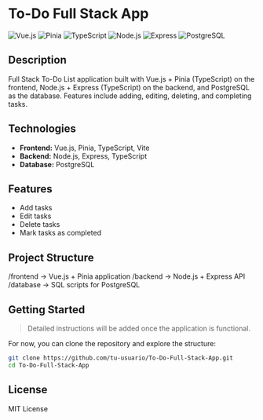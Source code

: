 # To-Do Full Stack App
![Vue.js](https://img.shields.io/badge/Vue.js-3.x-brightgreen)
![Pinia](https://img.shields.io/badge/Pinia-State-yellowgreen)
![TypeScript](https://img.shields.io/badge/TypeScript-4.x-blue)
![Node.js](https://img.shields.io/badge/Node.js-18.x-green)
![Express](https://img.shields.io/badge/Express-4.x-lightgrey)
![PostgreSQL](https://img.shields.io/badge/PostgreSQL-15-blue)


## Description
Full Stack To-Do List application built with Vue.js + Pinia (TypeScript) on the frontend, Node.js + Express (TypeScript) on the backend, and PostgreSQL as the database. Features include adding, editing, deleting, and completing tasks.
 

## Technologies
- **Frontend:** Vue.js, Pinia, TypeScript, Vite
- **Backend:** Node.js, Express, TypeScript
- **Database:** PostgreSQL


## Features
- Add tasks
- Edit tasks
- Delete tasks
- Mark tasks as completed


## Project Structure
/frontend → Vue.js + Pinia application
/backend → Node.js + Express API
/database → SQL scripts for PostgreSQL


## Getting Started
> Detailed instructions will be added once the application is functional.

For now, you can clone the repository and explore the structure:
```bash
git clone https://github.com/tu-usuario/To-Do-Full-Stack-App.git
cd To-Do-Full-Stack-App
```

## License
MIT License

